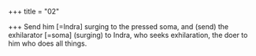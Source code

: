 +++
title = "02"

+++
Send him [=Indra] surging to the pressed soma, and (send) the
exhilarator [=soma] (surging) to Indra, who seeks exhilaration,
the doer to him who does all things.